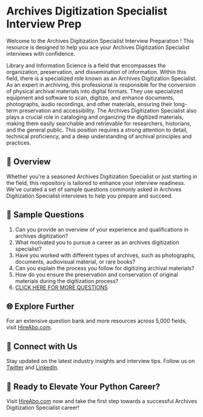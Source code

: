 # Archives Digitization Specialist Interview Prep

Welcome to the Archives Digitization Specialist Interview Preparation ! This resource is designed to help you ace your Archives Digitization Specialist interviews with confidence.

Library and Information Science is a field that encompasses the organization, preservation, and dissemination of information. Within this field, there is a specialized role known as an Archives Digitization Specialist. As an expert in archiving, this professional is responsible for the conversion of physical archival materials into digital formats. They use specialized equipment and software to scan, digitize, and enhance documents, photographs, audio recordings, and other materials, ensuring their long-term preservation and accessibility. The Archives Digitization Specialist also plays a crucial role in cataloging and organizing the digitized materials, making them easily searchable and retrievable for researchers, historians, and the general public. This position requires a strong attention to detail, technical proficiency, and a deep understanding of archival principles and practices.

## 🚀 Overview

Whether you're a seasoned Archives Digitization Specialist or just starting in the field, this repository is tailored to enhance your interview readiness. We've curated a set of sample questions commonly asked in Archives Digitization Specialist interviews to help you prepare and succeed.

## 📝 Sample Questions

1. Can you provide an overview of your experience and qualifications in archives digitization?
2. What motivated you to pursue a career as an archives digitization specialist?
3. Have you worked with different types of archives, such as photographs, documents, audiovisual material, or rare books?
4. Can you explain the process you follow for digitizing archival materials?
5. How do you ensure the preservation and conservation of original materials during the digitization process?
6. [CLICK HERE FOR MORE QUESTIONS](https://hireabo.com/job/18_2_30/Archives%20Digitization%20Specialist)

## 🌐 Explore Further

For an extensive question bank and more resources across 5,000 fields, visit [HireAbo.com](https://www.hireabo.com).

## 📱 Connect with Us

Stay updated on the latest industry insights and interview tips. Follow us on [Twitter](https://twitter.com/hireabo) and [LinkedIn](https://www.linkedin.com/in/hire-abo-3609972a8/).

## 🚀 Ready to Elevate Your Python Career?

Visit [HireAbo.com](https://www.hireabo.com) now and take the first step towards a successful Archives Digitization Specialist career!